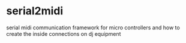 # serial2midi
serial midi communication framework for micro controllers and how to create the inside connections on dj equipment
